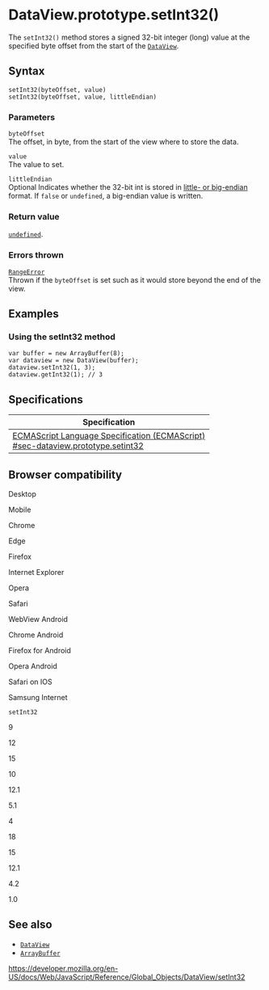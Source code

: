 # DataView.prototype.setInt32()

The `setInt32()` method stores a signed 32-bit integer (long) value at the specified byte offset from the start of the [`DataView`](../dataview).

## Syntax

    setInt32(byteOffset, value)
    setInt32(byteOffset, value, littleEndian)

### Parameters

`byteOffset`  
The offset, in byte, from the start of the view where to store the data.

`value`  
The value to set.

`littleEndian`  
<span class="badge inline optional">Optional</span> Indicates whether the 32-bit int is stored in [little- or big-endian](https://developer.mozilla.org/en-US/docs/Glossary/Endianness) format. If `false` or `undefined`, a big-endian value is written.

### Return value

[`undefined`](../undefined).

### Errors thrown

[`RangeError`](../rangeerror)  
Thrown if the `byteOffset` is set such as it would store beyond the end of the view.

## Examples

### Using the setInt32 method

    var buffer = new ArrayBuffer(8);
    var dataview = new DataView(buffer);
    dataview.setInt32(1, 3);
    dataview.getInt32(1); // 3

## Specifications

<table><thead><tr class="header"><th>Specification</th></tr></thead><tbody><tr class="odd"><td><a href="https://tc39.es/ecma262/#sec-dataview.prototype.setint32">ECMAScript Language Specification (ECMAScript)<br />
<span class="small">#sec-dataview.prototype.setint32</span></a></td></tr></tbody></table>

## Browser compatibility

Desktop

Mobile

Chrome

Edge

Firefox

Internet Explorer

Opera

Safari

WebView Android

Chrome Android

Firefox for Android

Opera Android

Safari on IOS

Samsung Internet

`setInt32`

9

12

15

10

12.1

5.1

4

18

15

12.1

4.2

1.0

## See also

-   [`DataView`](../dataview)
-   [`ArrayBuffer`](../arraybuffer)

<a href="https://developer.mozilla.org/en-US/docs/Web/JavaScript/Reference/Global_Objects/DataView/setInt32" class="_attribution-link">https://developer.mozilla.org/en-US/docs/Web/JavaScript/Reference/Global_Objects/DataView/setInt32</a>
